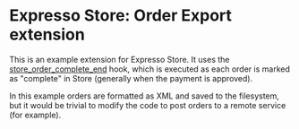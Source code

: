 # Expresso Store: Order Export extension

This is an example extension for Expresso Store. It uses the
[store_order_complete_end](https://exp-resso.com/docs/extension_hooks.html#store_order_complete_end) hook,
which is executed as each order is marked as "complete" in Store (generally when the payment is approved).

In this example orders are formatted as XML and saved to the filesystem, but it would be trivial to modify
the code to post orders to a remote service (for example).
